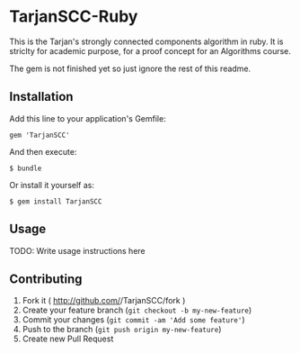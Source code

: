 # TarjanSCC-Ruby

This is the Tarjan's strongly connected components algorithm in ruby. It is striclty for academic purpose, for a proof concept for an Algorithms course.

The gem is not finished yet so just ignore the rest of this readme.

## Installation

Add this line to your application's Gemfile:

    gem 'TarjanSCC'

And then execute:

    $ bundle

Or install it yourself as:

    $ gem install TarjanSCC

## Usage

TODO: Write usage instructions here

## Contributing

1. Fork it ( http://github.com/<my-github-username>/TarjanSCC/fork )
2. Create your feature branch (`git checkout -b my-new-feature`)
3. Commit your changes (`git commit -am 'Add some feature'`)
4. Push to the branch (`git push origin my-new-feature`)
5. Create new Pull Request
